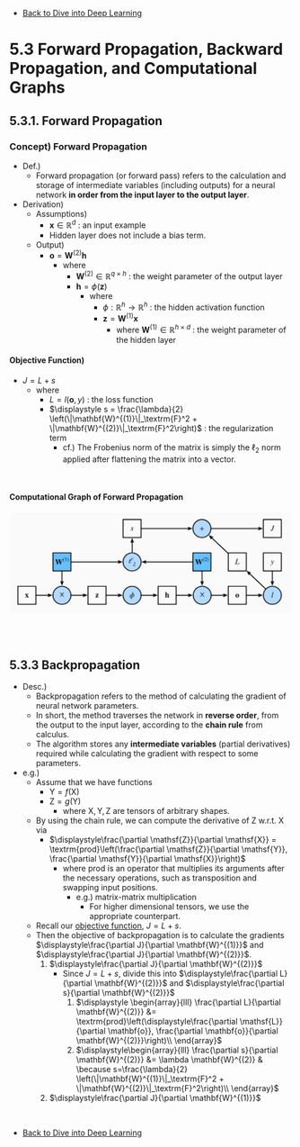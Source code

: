 * [Back to Dive into Deep Learning](../../main.md)

# 5.3 Forward Propagation, Backward Propagation, and Computational Graphs

## 5.3.1. Forward Propagation
### Concept) Forward Propagation
- Def.)
  - Forward propagation (or forward pass) refers to the calculation and storage of intermediate variables (including outputs) for a neural network **in order from the input layer to the output layer**. 
- Derivation)
  - Assumptions)
    - $`\mathbf{x} \in \mathbb{R}^d`$ : an input example
    - Hidden layer does not include a bias term.
  - Output)
    - $\mathbf{o}= \mathbf{W}^{(2)} \mathbf{h}$
      - where
        - $`\mathbf{W}^{(2)} \in \mathbb{R}^{q \times h}`$ : the weight parameter of the output layer
        - $\mathbf{h}= \phi (\mathbf{z})$
          - where
            - $`\phi : \mathbb{R}^h \rightarrow \mathbb{R}^h`$ : the hidden activation function
            - $\mathbf{z}= \mathbf{W}^{(1)} \mathbf{x}$
              - where $`\mathbf{W}^{(1)} \in \mathbb{R}^{h \times d}`$ : the weight parameter of the hidden layer
#### Objective Function)
- $J = L + s$
  - where
    - $L = l(\mathbf{o}, y)$ : the loss function
    - $\displaystyle s = \frac{\lambda}{2} \left(\|\mathbf{W}^{(1)}\|_\textrm{F}^2 + \|\mathbf{W}^{(2)}\|_\textrm{F}^2\right)$ : the regularization term
      - cf.) The Frobenius norm of the matrix is simply the $`\ell_2`$ norm applied after flattening the matrix into a vector.

<br>

#### Computational Graph of Forward Propagation
![](images/001.png)

<br><br>

## 5.3.3 Backpropagation
- Desc.)
  - Backpropagation refers to the method of calculating the gradient of neural network parameters.
  - In short, the method traverses the network in **reverse order**, from the output to the input layer, according to the **chain rule** from calculus.
  - The algorithm stores any **intermediate variables** (partial derivatives) required while calculating the gradient with respect to some parameters.
- e.g.)
  - Assume that we have functions
    - $`\mathsf{Y}=f(\mathsf{X})`$
    - $`\mathsf{Z}=g(\mathsf{Y})`$
      - where $`\mathsf{X}, \mathsf{Y}, \mathsf{Z}`$ are tensors of arbitrary shapes.
  - By using the chain rule, we can compute the derivative of $\mathsf{Z}$ w.r.t. $\mathsf{X}$ via
    - $`\displaystyle\frac{\partial \mathsf{Z}}{\partial \mathsf{X}} = \textrm{prod}\left(\frac{\partial \mathsf{Z}}{\partial \mathsf{Y}}, \frac{\partial \mathsf{Y}}{\partial \mathsf{X}}\right)`$
      - where $`\textrm{prod}`$ is an operator that multiplies its arguments after the necessary operations, such as transposition and swapping input positions.
        - e.g.) matrix-matrix multiplication
          - For higher dimensional tensors, we use the appropriate counterpart.
  - Recall our [objective function](#objective-function), $J = L+s$.
  - Then the objective of backpropagation is to calculate the gradients $`\displaystyle\frac{\partial J}{\partial \mathbf{W}^{(1)}}`$ and $`\displaystyle\frac{\partial J}{\partial \mathbf{W}^{(2)}}`$.
    1. $`\displaystyle\frac{\partial J}{\partial \mathbf{W}^{(2)}}`$
       - Since $J=L+s$, divide this into $`\displaystyle\frac{\partial L}{\partial \mathbf{W}^{(2)}}`$ and $`\displaystyle\frac{\partial s}{\partial \mathbf{W}^{(2)}}`$
         1. $`\displaystyle \begin{array}{lll}
          \frac{\partial L}{\partial \mathbf{W}^{(2)}} 
          &= \textrm{prod}\left(\displaystyle\frac{\partial \mathsf{L}}{\partial \mathbf{o}}, \frac{\partial \mathbf{o}}{\partial \mathbf{W}^{(2)}}\right)\\
         \end{array}`$
         2. $`\displaystyle\begin{array}{lll}
          \frac{\partial s}{\partial \mathbf{W}^{(2)}} 
          &= \lambda \mathbf{W}^{(2)} & \because s=\frac{\lambda}{2} \left(\|\mathbf{W}^{(1)}\|_\textrm{F}^2 + \|\mathbf{W}^{(2)}\|_\textrm{F}^2\right)\\
         \end{array}`$
    2. $`\displaystyle\frac{\partial J}{\partial \mathbf{W}^{(1)}}`$




<br>

* [Back to Dive into Deep Learning](../../main.md)